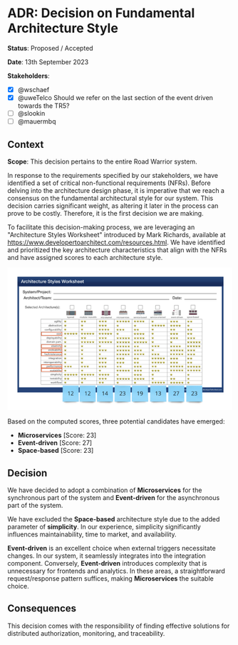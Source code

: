 # ADR: Decision on Fundamental Architecture Style

**Status**: Proposed / Accepted

**Date**: 13th September 2023

**Stakeholders**:

- [x] @wschaef
- [x] @uweTelco Should we refer on the last section of the event driven towards the TR5?
- [ ] @slookin
- [ ] @mauermbq

## Context

**Scope**: This decision pertains to the entire Road Warrior system.

In response to the requirements specified by our stakeholders, we have identified a set of critical non-functional requirements (NFRs). Before delving into the architecture design phase, it is imperative that we reach a consensus on the fundamental architectural style for our system. This decision carries significant weight, as altering it later in the process can prove to be costly. Therefore, it is the first decision we are making.

To facilitate this decision-making process, we are leveraging an "Architecture Styles Worksheet" introduced by Mark Richards, available at https://www.developertoarchitect.com/resources.html. We have identified and prioritized the key architecture characteristics that align with the NFRs and have assigned scores to each architecture style.

![Architecture Styles Worksheet](../img/ArchitectureStylesWorksheet.png)

Based on the computed scores, three potential candidates have emerged:

- **Microservices** [Score: 23]
- **Event-driven** [Score: 27]
- **Space-based** [Score: 23]

## Decision

We have decided to adopt a combination of **Microservices** for the synchronous part of the system and **Event-driven** for the asynchronous part of the system.

We have excluded the **Space-based** architecture style due to the added parameter of **simplicity**. In our experience, simplicity significantly influences maintainability, time to market, and availability.

**Event-driven** is an excellent choice when external triggers necessitate changes. In our system, it seamlessly integrates into the integration component. Conversely, **Event-driven** introduces complexity that is unnecessary for frontends and analytics. In these areas, a straightforward request/response pattern suffices, making **Microservices** the suitable choice.

## Consequences

This decision comes with the responsibility of finding effective solutions for distributed authorization, monitoring, and traceability.

